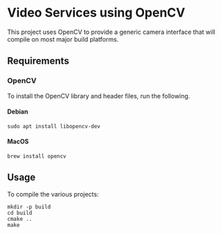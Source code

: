 # Video Services using OpenCV

This project uses OpenCV to provide a generic camera interface that will compile
on most major build platforms.

## Requirements

### OpenCV

To install the OpenCV library and header files, run the following.

#### Debian

```shell
sudo apt install libopencv-dev
```

#### MacOS

```shell
brew install opencv
```

## Usage

To compile the various projects:

```
mkdir -p build
cd build
cmake ..
make
```
